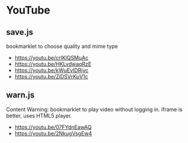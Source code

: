 YouTube
=======

save.js
-------

bookmarklet to choose quality and mime type

- https://youtu.be/crlKlQSMuAc
- https://youtu.be/HKLvdwaqRzE
- https://youtu.be/kWuEvIDRjyc
- https://youtu.be/ZiDSVrKuV1c

warn.js
-------

Content Warning: bookmarklet to play video without logging in. iframe is
better, uses HTML5 player.

- https://youtu.be/07FYdnEawAQ
- https://youtu.be/2NkugVsgEw4
